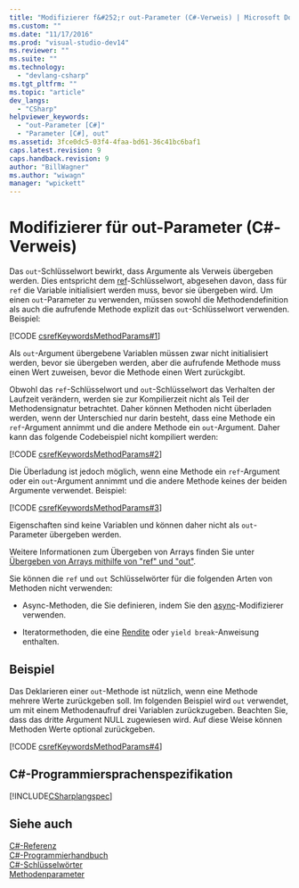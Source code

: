 ```yaml
---
title: "Modifizierer f&#252;r out-Parameter (C#-Verweis) | Microsoft Docs"
ms.custom: ""
ms.date: "11/17/2016"
ms.prod: "visual-studio-dev14"
ms.reviewer: ""
ms.suite: ""
ms.technology: 
  - "devlang-csharp"
ms.tgt_pltfrm: ""
ms.topic: "article"
dev_langs: 
  - "CSharp"
helpviewer_keywords: 
  - "out-Parameter [C#]"
  - "Parameter [C#], out"
ms.assetid: 3fce0dc5-03f4-4faa-bd61-36c41bc6baf1
caps.latest.revision: 9
caps.handback.revision: 9
author: "BillWagner"
ms.author: "wiwagn"
manager: "wpickett"
---
```

# Modifizierer f&#252;r out-Parameter (C#-Verweis)
Das `out`\-Schlüsselwort bewirkt, dass Argumente als Verweis übergeben werden.  Dies entspricht dem [ref](../../../csharp/language-reference/keywords/ref.md)\-Schlüsselwort, abgesehen davon, dass für `ref` die Variable initialisiert werden muss, bevor sie übergeben wird.  Um einen `out`\-Parameter zu verwenden, müssen sowohl die Methodendefinition als auch die aufrufende Methode explizit das `out`\-Schlüsselwort verwenden.  Beispiel:  
  
 [!CODE [csrefKeywordsMethodParams#1](../CodeSnippet/VS_Snippets_VBCSharp/csrefKeywordsMethodParams#1)]  
  
 Als `out`\-Argument übergebene Variablen müssen zwar nicht initialisiert werden, bevor sie übergeben werden, aber die aufrufende Methode muss einen Wert zuweisen, bevor die Methode einen Wert zurückgibt.  
  
 Obwohl das `ref`\-Schlüsselwort und `out`\-Schlüsselwort das Verhalten der Laufzeit verändern, werden sie zur Kompilierzeit nicht als Teil der Methodensignatur betrachtet.  Daher können Methoden nicht überladen werden, wenn der Unterschied nur darin besteht, dass eine Methode ein `ref`\-Argument annimmt und die andere Methode ein `out`\-Argument.  Daher kann das folgende Codebeispiel nicht kompiliert werden:  
  
 [!CODE [csrefKeywordsMethodParams#2](../CodeSnippet/VS_Snippets_VBCSharp/csrefKeywordsMethodParams#2)]  
  
 Die Überladung ist jedoch möglich, wenn eine Methode ein `ref`\-Argument oder ein `out`\-Argument annimmt und die andere Methode keines der beiden Argumente verwendet. Beispiel:  
  
 [!CODE [csrefKeywordsMethodParams#3](../CodeSnippet/VS_Snippets_VBCSharp/csrefKeywordsMethodParams#3)]  
  
 Eigenschaften sind keine Variablen und können daher nicht als `out`\-Parameter übergeben werden.  
  
 Weitere Informationen zum Übergeben von Arrays finden Sie unter [Übergeben von Arrays mithilfe von "ref" und "out"](../../../csharp/programming-guide/arrays/passing-arrays-using-ref-and-out.md).  
  
 Sie können die `ref` und `out` Schlüsselwörter für die folgenden Arten von Methoden nicht verwenden:  
  
-   Async\-Methoden, die Sie definieren, indem Sie den [async](../../../csharp/language-reference/keywords/async.md)\-Modifizierer verwenden.  
  
-   Iteratormethoden, die eine [Rendite](../../../csharp/language-reference/keywords/yield.md) oder `yield break`\-Anweisung enthalten.  
  
## Beispiel  
 Das Deklarieren einer `out`\-Methode ist nützlich, wenn eine Methode mehrere Werte zurückgeben soll.  Im folgenden Beispiel wird `out` verwendet, um mit einem Methodenaufruf drei Variablen zurückzugeben.  Beachten Sie, dass das dritte Argument NULL zugewiesen wird.  Auf diese Weise können Methoden Werte optional zurückgeben.  
  
 [!CODE [csrefKeywordsMethodParams#4](../CodeSnippet/VS_Snippets_VBCSharp/csrefKeywordsMethodParams#4)]  
  
## C\#\-Programmiersprachenspezifikation  
 [!INCLUDE[CSharplangspec](../../../csharp/language-reference/keywords/includes/csharplangspec_md.md)]  
  
## Siehe auch  
 [C\#\-Referenz](../../../csharp/language-reference/index.md)   
 [C\#\-Programmierhandbuch](../../../csharp/programming-guide/index.md)   
 [C\#\-Schlüsselwörter](../../../csharp/language-reference/keywords/index.md)   
 [Methodenparameter](../../../csharp/language-reference/keywords/method-parameters.md)